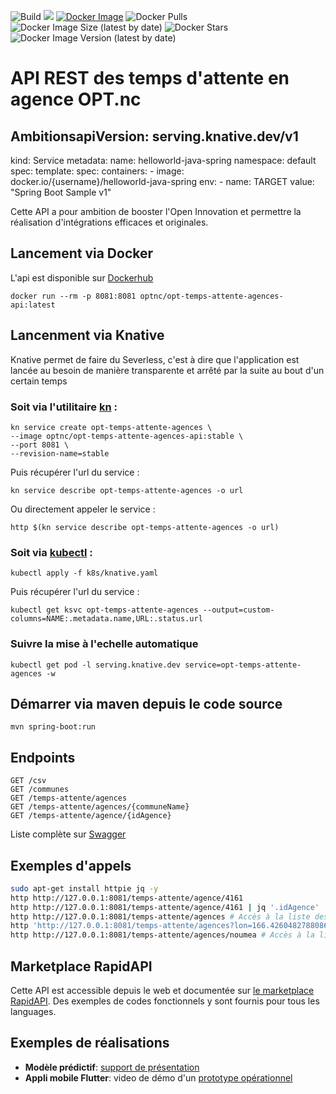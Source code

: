 ![Build](https://github.com/opt-nc/opt-temps-attente-agences-api/actions/workflows/maven.yml/badge.svg)
[![](https://jitpack.io/v/opt-nc/opt-temps-attente-agences-api.svg)](https://jitpack.io/#opt-nc/opt-temps-attente-agences-api)
[![Docker Image](https://img.shields.io/badge/docker-homepage-blue)](https://hub.docker.com/repository/docker/optnc/opt-temps-attente-agences-api)
![Docker Pulls](https://img.shields.io/docker/pulls/optnc/opt-temps-attente-agences-api)
![Docker Image Size (latest by date)](https://img.shields.io/docker/image-size/optnc/opt-temps-attente-agences-api)
![Docker Stars](https://img.shields.io/docker/stars/optnc/opt-temps-attente-agences-api)
![Docker Image Version (latest by date)](https://img.shields.io/docker/v/optnc/opt-temps-attente-agences-api?arch=amd64&sort=date)

# API REST des temps d'attente en agence OPT.nc

## AmbitionsapiVersion: serving.knative.dev/v1
kind: Service
metadata:
  name: helloworld-java-spring
  namespace: default
spec:
  template:
    spec:
      containers:
        - image: docker.io/{username}/helloworld-java-spring
          env:
            - name: TARGET
              value: "Spring Boot Sample v1"

Cette API a pour ambition de booster l'Open Innovation et permettre la réalisation d'intégrations efficaces et originales.

## Lancement via Docker

L'api est disponible sur [Dockerhub](https://hub.docker.com/repository/docker/optnc/opt-temps-attente-agences-api)

```shell
docker run --rm -p 8081:8081 optnc/opt-temps-attente-agences-api:latest
```

## Lancenment via Knative

Knative permet de faire du Severless, c'est à dire que l'application est lancée au besoin de manière transparente et arrêté par la suite au bout d'un certain temps

### Soit via l'utilitaire [kn](https://knative.dev/docs/getting-started/#install-the-knative-cli) :
```shell
kn service create opt-temps-attente-agences \
--image optnc/opt-temps-attente-agences-api:stable \
--port 8081 \
--revision-name=stable
```

Puis récupérer l'url du service :
```shell
kn service describe opt-temps-attente-agences -o url
```
Ou directement appeler le service :
```shell
http $(kn service describe opt-temps-attente-agences -o url)
```

### Soit via [kubectl](https://kubernetes.io/docs/tasks/tools/) :
```shell
kubectl apply -f k8s/knative.yaml
```

Puis récupérer l'url du service :
```shell
kubectl get ksvc opt-temps-attente-agences --output=custom-columns=NAME:.metadata.name,URL:.status.url
```

### Suivre la mise à l'echelle automatique
```shell
kubectl get pod -l serving.knative.dev service=opt-temps-attente-agences -w
```

## Démarrer via maven depuis le code source

```
mvn spring-boot:run
```

## Endpoints

```
GET /csv
GET /communes
GET /temps-attente/agences
GET /temps-attente/agences/{communeName}
GET /temps-attente/agence/{idAgence}
```

Liste complète sur [Swagger](http://127.0.0.1:8081/doc.tempsattente.html)

## Exemples d'appels
```bash
sudo apt-get install httpie jq -y
http http://127.0.0.1:8081/temps-attente/agence/4161
http http://127.0.0.1:8081/temps-attente/agence/4161 | jq '.idAgence'
http http://127.0.0.1:8081/temps-attente/agences # Accès à la liste des agences
http 'http://127.0.0.1:8081/temps-attente/agences?lon=166.4260482788086&lat=-22.25097078275085&distanceInMeters=3000' # Accès à la liste des communes par distance
http http://127.0.0.1:8081/temps-attente/agences/noumea # Accès à la liste des agences de Nouméa
```
## Marketplace RapidAPI

Cette API est accessible depuis le web et documentée sur [le marketplace RapidAPI](https://rapidapi.com/adriens/api/temps-d-attente-agences-opt-nc).
Des exemples de codes fonctionnels y sont fournis pour tous les languages.

## Exemples de réalisations

- **Modèle prédictif**: [support de présentation](https://slides.com/monimpaul/deck-4c5e0d#/)
- **Appli mobile Flutter**: video de démo d'un [prototype opérationnel](https://youtu.be/FJzCIQDsMtc)
